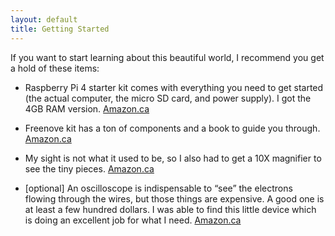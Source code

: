 ```yaml
---
layout: default
title: Getting Started
---
```


If you want to start learning about this beautiful world, I recommend you get a hold of these items:

- Raspberry Pi 4 starter kit comes with everything you need to get started (the actual computer, the micro SD card, and power supply). I got the 4GB RAM version. <a href="https://www.amazon.ca/gp/product/B07XLMVYJJ/ref=ppx_yo_dt_b_asin_title_o05_s00?ie=UTF8&psc=1" target="_blank">Amazon.ca</a>

- Freenove kit has a ton of components and a book to guide you through. <a href="https://www.amazon.ca/gp/product/B06W54L7B5/ref=ppx_yo_dt_b_asin_title_o00_s00?ie=UTF8&psc=1" target="_blank">Amazon.ca</a>

- My sight is not what it used to be, so I also had to get a 10X magnifier to see the tiny pieces. <a href="https://www.amazon.ca/gp/product/B074C4D9TG/ref=ppx_yo_dt_b_asin_title_o01_s00?ie=UTF8&psc=1" target="_blank">Amazon.ca</a>

- [optional] An oscilloscope is indispensable to “see” the electrons flowing through the wires, but those things are expensive. A good one is at least a few hundred dollars. I was able to find this little device which is doing an excellent job for what I need. <a href="https://www.amazon.ca/gp/product/B0892KBP7P/ref=ppx_yo_dt_b_asin_title_o09_s01?ie=UTF8&psc=1" target="_blank">Amazon.ca</a>


